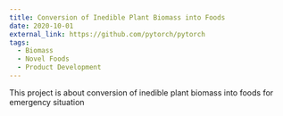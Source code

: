 ```yaml
---
title: Conversion of Inedible Plant Biomass into Foods
date: 2020-10-01
external_link: https://github.com/pytorch/pytorch
tags:
  - Biomass
  - Novel Foods
  - Product Development
---
```


This project is about conversion of inedible plant biomass into foods for emergency situation

<!--more-->
